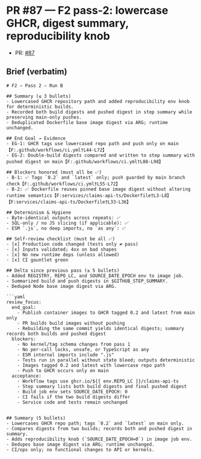 # PR #87 — F2 pass‑2: lowercase GHCR, digest summary, reproducibility knob

- PR: [#87](https://github.com/LexLattice/tf-lang/pull/87)

## Brief (verbatim)
```
# F2 — Pass 2 — Run B

## Summary (≤ 3 bullets)
- Lowercased GHCR repository path and added reproducibility env knob for deterministic builds.
- Recorded both build digests and pushed digest in step summary while preserving main-only pushes.
- Deduplicated Dockerfile base image digest via ARG; runtime unchanged.

## End Goal → Evidence
- EG-1: GHCR tags use lowercased repo path and push only on main【F:.github/workflows/ci.yml†L44-L72】
- EG-2: Double-build digests compared and written to step summary with pushed digest on main【F:.github/workflows/ci.yml†L88-L98】

## Blockers honored (must all be ✅)
- B-1: ✅ Tags `0.2` and `latest` only; push guarded by main branch check【F:.github/workflows/ci.yml†L55-L72】
- B-2: ✅ Dockerfile reuses pinned base image digest without altering runtime semantics【F:services/claims-api-ts/Dockerfile†L3-L8】【F:services/claims-api-ts/Dockerfile†L33-L36】

## Determinism & Hygiene
- Byte-identical outputs across repeats: ✅
- SQL-only / no JS slicing (if applicable): ✅
- ESM `.js`, no deep imports, no `as any`: ✅

## Self-review checklist (must be all ✅)
- [x] Production code changed (tests only ≠ pass)
- [x] Inputs validated; 4xx on bad shapes
- [x] No new runtime deps (unless allowed)
- [x] CI gauntlet green

## Delta since previous pass (≤ 5 bullets)
- Added REGISTRY, REPO_LC, and SOURCE_DATE_EPOCH env to image job.
- Summarized build and push digests in $GITHUB_STEP_SUMMARY.
- Deduped Node base image digest via ARG.

```yaml
review_focus:
  end_goal:
    - Publish container images to GHCR tagged 0.2 and latest from main only
    - PR builds build images without pushing
    - Rebuilding the same commit yields identical digests; summary records both builds and pushed digest
  blockers:
    - No kernel/tag schema changes from pass 1
    - No per-call locks, unsafe, or TypeScript as any
    - ESM internal imports include ".js"
    - Tests run in parallel without state bleed; outputs deterministic
    - Images tagged 0.2 and latest with lowercase repo path
    - Push to GHCR occurs only on main
  acceptance:
    - Workflow tags use ghcr.io/${{ env.REPO_LC }}/claims-api-ts
    - Step summary lists both build digests and final pushed digest
    - Build job env sets SOURCE_DATE_EPOCH: 0
    - CI fails if the two build digests differ
    - Service code and tests remain unchanged
```
```

## Summary (5 bullets)
- Lowercases GHCR repo path; tags `0.2` and `latest` on main only.
- Compares digests from two builds; records both and pushed digest in summary.
- Adds reproducibility knob (`SOURCE_DATE_EPOCH=0`) in image job env.
- Dedupes base image digest via ARG; runtime unchanged.
- CI/ops only; no functional changes to API or kernels.

